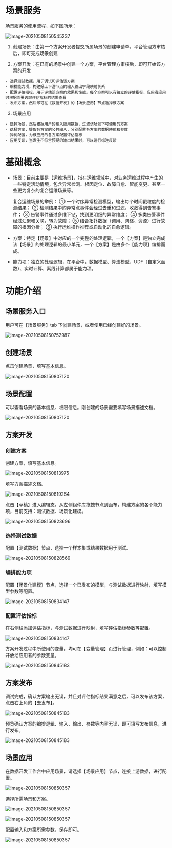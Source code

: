 # 场景服务

场景服务的使用流程，如下图所示： 

![image-20210508150545237](./assets/001.png)

 

1)   创建场景：由第一个方案开发者提交所属场景的创建申请单，平台管理方审核后，即可完成场景创建

2)   方案开发：在已有的场景中创建一个方案，平台管理方审核后，即可开始该方案的开发

	- 选择测试数据，用于调试和评估该方案
	- 编排能力项，构建好上下游节点的输入输出字段映射关系
	- 配置评估指标，用于评估该方案的效果和性能。每个方案可以有独立的评估指标，应用者应用时根据需要选取评估指标的结果查看
	- 发布方案，然后即可在【数据开发】的【场景应用】节点选择该方案

3)   场景应用

	- 选择场景，然后根据用户的输入应用数据，过滤该场景下可使用的方案 
	- 选择方案，提取各方案的公共输入，分别配置各方案的数据映射和参数
	- 择优配置，为该应用的各方案配置评估指标
	- 应用反馈，当发生不符合预期的输出结果时，可以进行标注反馈

# 基础概念

* 场景：目前主要是【运维场景】，指在运维领域中，对业务运维过程中产生的一些特定活动情境，包含异常检测、根因定位、故障自愈、智能变更、甚至一些更为复杂的复合运维场景等。

  	复合运维场景的举例：
  	① 一个时序异常检测模型，输出每个时间戳粒度的检测结果；
  	② 检测结果中的异常点事件会经过去重和过滤，收敛得到告警事件；
  	③ 告警事件通过多维下钻，找到更明细的异常维度；
  	④ 多类告警事件经过汇聚和关联，转为故障；
  	⑤ 结合拓扑数据（调用、网络、资源）进行故障的根因分析；
  	⑥ 执行运维操作推荐或自动化的自愈逻辑。

* 方案：特定【场景】中对应的一个完整的处理逻辑，一个【方案】是独立完成该【场景】的处理逻辑的最小单元，一个【方案】是由多个【能力项】编排而成。

* 能力项：独立的处理逻辑，在平台中，数据模型、算法模型、UDF（自定义函数）、实时计算、离线计算都属于能力项。

# 功能介绍

## 场景服务入口

用户可在【场景服务】tab 下创建场景，或者使用已经创建好的场景。

![image-20210508150752987](./assets/002.png)

## 创建场景

点击创建场景，填写基本信息。

![image-20210508150807120](./assets/003.png)

 

## 场景配置

可以查看场景的基本信息、权限信息。刚创建的场景需要填写场景描述文档。

![image-20210508150807120](./assets/004.png)

## 方案开发

### 创建方案

创建方案，填写基本信息。

![image-20210508150813975](./assets/005.png)

 

填写方案描述文档。

![image-20210508150819264](./assets/006.png)

 

点击【草稿】进入编辑态。从左侧组件库拖拽节点到画布，构建方案的各个能力项，目前支持：测试数据、场景化建模。

![image-20210508150823696](./assets/007.png)

### 选择测试数据

配置【测试数据】节点，选择一个样本集或结果数据用于测试。

![image-20210508150828569](./assets/008.png)

### 编排能力项

配置【场景化建模】节点，选择一个已发布的模型，与测试数据进行映射，填写模型参数等配置。

![image-20210508150834147](./assets/009.png)

### 配置评估指标

在右侧栏添加评估指标，与测试数据进行映射，填写评估指标参数等配置。

![image-20210508150834147](./assets/010.png)

方案开发过程中所使用的变量，均可在【变量管理】页进行管理，例如：可以控制开放给应用者的参数变量。

![image-20210508150845183](./assets/011.png)

## 方案发布

调试完成，确认方案输出无误，并且对评估指标结果满意之后，可以发布该方案，点击右上角的【去发布】。

![image-20210508150845183](./assets/012.png)

预览确认方案的编排逻辑、输入、输出、参数等内容无误，即可填写发布信息，进行发布。

![image-20210508150845183](./assets/013.png)

## 场景应用

在数据开发工作台中应用场景，请选择【场景应用】节点，连接上游数据，进行配置。

![image-20210508150850357](./assets/014.png)

选择所需场景和方案。

![image-20210508150850357](./assets/015.png)

![image-20210508150850357](./assets/016.png)

配置输入和方案所需参数，保存即可。

![image-20210508150850357](./assets/017.png)